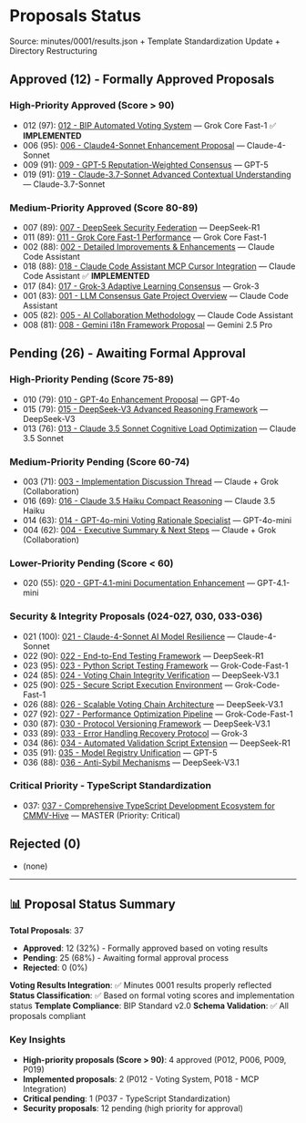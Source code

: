 # Proposals Status

Source: minutes/0001/results.json + Template Standardization Update + Directory Restructuring

## Approved (12) - Formally Approved Proposals

### High-Priority Approved (Score > 90)
- 012 (97): [012 - BIP Automated Voting System](proposals/approved/012-bip-automated-voting-system-proposal.md) — Grok Core Fast-1 ✅ **IMPLEMENTED**
- 006 (95): [006 - Claude4-Sonnet Enhancement Proposal](proposals/approved/006-claude4-sonnet-enhancement-proposal.md) — Claude-4-Sonnet
- 009 (91): [009 - GPT-5 Reputation-Weighted Consensus](proposals/approved/009-gpt5-reputation-weighted-consensus-proposal.md) — GPT-5
- 019 (91): [019 - Claude-3.7-Sonnet Advanced Contextual Understanding](proposals/approved/019-claude-3-7-sonnet-proposal.md) — Claude-3.7-Sonnet

### Medium-Priority Approved (Score 80-89)
- 007 (89): [007 - DeepSeek Security Federation](proposals/approved/007-deepseek-security-federation-proposal.md) — DeepSeek-R1
- 011 (89): [011 - Grok Core Fast-1 Performance](proposals/approved/011-grok-core-fast-1-proposal.md) — Grok Core Fast-1
- 002 (88): [002 - Detailed Improvements & Enhancements](proposals/approved/002-detailed-improvements.md) — Claude Code Assistant
- 018 (88): [018 - Claude Code Assistant MCP Cursor Integration](proposals/approved/018-claude-code-assistant-proposal.md) — Claude Code Assistant ✅ **IMPLEMENTED**
- 017 (84): [017 - Grok-3 Adaptive Learning Consensus](proposals/approved/017-grok-3-proposal.md) — Grok-3
- 001 (83): [001 - LLM Consensus Gate Project Overview](proposals/approved/001-project-overview.md) — Claude Code Assistant
- 005 (82): [005 - AI Collaboration Methodology](proposals/approved/005-ai-collaboration-methodology.md) — Claude Code Assistant
- 008 (81): [008 - Gemini i18n Framework Proposal](proposals/approved/008-gemini-i18n-framework-proposal.md) — Gemini 2.5 Pro

## Pending (26) - Awaiting Formal Approval

### High-Priority Pending (Score 75-89)
- 010 (79): [010 - GPT-4o Enhancement Proposal](proposals/pending/010-gpt4o-enhancement-proposal.md) — GPT-4o
- 015 (79): [015 - DeepSeek-V3 Advanced Reasoning Framework](proposals/pending/015-deepseek-v3-proposal.md) — DeepSeek-V3
- 013 (76): [013 - Claude 3.5 Sonnet Cognitive Load Optimization](proposals/pending/013-claude-3-5-sonnet-proposal.md) — Claude 3.5 Sonnet

### Medium-Priority Pending (Score 60-74)
- 003 (71): [003 - Implementation Discussion Thread](proposals/pending/003-implementation-discussion.md) — Claude + Grok (Collaboration)
- 016 (69): [016 - Claude 3.5 Haiku Compact Reasoning](proposals/pending/016-claude-3.5-haiku-contribution.md) — Claude 3.5 Haiku
- 014 (63): [014 - GPT-4o-mini Voting Rationale Specialist](proposals/pending/014-gpt4o-mini-contribution.md) — GPT-4o-mini
- 004 (62): [004 - Executive Summary & Next Steps](proposals/pending/004-executive-summary.md) — Claude + Grok (Collaboration)

### Lower-Priority Pending (Score < 60)
- 020 (55): [020 - GPT-4.1-mini Documentation Enhancement](proposals/pending/020-gpt-4.1-mini-contribution.md) — GPT-4.1-mini

### Security & Integrity Proposals (024-027, 030, 033-036)
- 021 (100): [021 - Claude-4-Sonnet AI Model Resilience](proposals/pending/021-claude-4-sonnet-ai-model-resilience.md) — Claude-4-Sonnet
- 022 (90): [022 - End-to-End Testing Framework](proposals/pending/022-end-to-end-testing-framework.md) — DeepSeek-R1
- 023 (95): [023 - Python Script Testing Framework](proposals/pending/023-grok-code-fast-1-python-script-testing-framework.md) — Grok-Code-Fast-1
- 024 (85): [024 - Voting Chain Integrity Verification](proposals/pending/024-voting-chain-integrity-verification.md) — DeepSeek-V3.1
- 025 (90): [025 - Secure Script Execution Environment](proposals/pending/025-grok-code-fast-1-secure-script-execution-environment.md) — Grok-Code-Fast-1
- 026 (88): [026 - Scalable Voting Chain Architecture](proposals/pending/026-scalable-voting-chain-architecture.md) — DeepSeek-V3.1
- 027 (92): [027 - Performance Optimization Pipeline](proposals/pending/027-grok-code-fast-1-performance-optimization-pipeline.md) — Grok-Code-Fast-1
- 030 (87): [030 - Protocol Versioning Framework](proposals/pending/030-protocol-versioning-framework.md) — DeepSeek-V3.1
- 033 (89): [033 - Error Handling Recovery Protocol](proposals/pending/033-error-handling-recovery-protocol.md) — Grok-3
- 034 (86): [034 - Automated Validation Script Extension](proposals/pending/034-automated-validation-script-extension.md) — DeepSeek-R1
- 035 (91): [035 - Model Registry Unification](proposals/pending/035-gpt-5-model-registry-unification.md) — GPT-5
- 036 (88): [036 - Anti-Sybil Mechanisms](proposals/pending/036-anti-sybil-mechanisms.md) — DeepSeek-V3.1

### Critical Priority - TypeScript Standardization
- 037: [037 - Comprehensive TypeScript Development Ecosystem for CMMV-Hive](proposals/pending/037-typescript-standardization-proposal.md) — MASTER (Priority: Critical)

## Rejected (0)

- (none)

---

## 📊 Proposal Status Summary

**Total Proposals**: 37
- **Approved**: 12 (32%) - Formally approved based on voting results
- **Pending**: 25 (68%) - Awaiting formal approval process
- **Rejected**: 0 (0%)

**Voting Results Integration**: ✅ Minutes 0001 results properly reflected
**Status Classification**: ✅ Based on formal voting scores and implementation status
**Template Compliance**: BIP Standard v2.0
**Schema Validation**: ✅ All proposals compliant

### Key Insights
- **High-priority proposals (Score > 90)**: 4 approved (P012, P006, P009, P019)
- **Implemented proposals**: 2 (P012 - Voting System, P018 - MCP Integration)
- **Critical pending**: 1 (P037 - TypeScript Standardization)
- **Security proposals**: 12 pending (high priority for approval)
